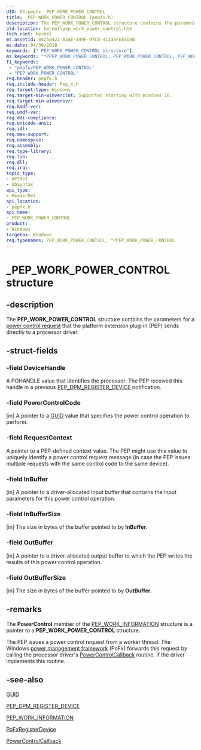 ```yaml
---
UID: NS:pepfx._PEP_WORK_POWER_CONTROL
title: _PEP_WORK_POWER_CONTROL (pepfx.h)
description: The PEP_WORK_POWER_CONTROL structure contains the parameters for a power control request that the platform extension plug-in (PEP) sends directly to a processor driver.
old-location: kernel\pep_work_power_control.htm
tech.root: kernel
ms.assetid: 84258422-A2AE-449F-97C8-41336FEA5D8B
ms.date: 04/30/2018
keywords: ["_PEP_WORK_POWER_CONTROL structure"]
ms.keywords: "*PPEP_WORK_POWER_CONTROL, PEP_WORK_POWER_CONTROL, PEP_WORK_POWER_CONTROL structure [Kernel-Mode Driver Architecture], PPEP_WORK_POWER_CONTROL, PPEP_WORK_POWER_CONTROL structure pointer [Kernel-Mode Driver Architecture], _PEP_WORK_POWER_CONTROL, kernel.pep_work_power_control, pepfx/PEP_WORK_POWER_CONTROL, pepfx/PPEP_WORK_POWER_CONTROL"
f1_keywords:
 - "pepfx/PEP_WORK_POWER_CONTROL"
 - "PEP_WORK_POWER_CONTROL"
req.header: pepfx.h
req.include-header: Pep_x.h
req.target-type: Windows
req.target-min-winverclnt: Supported starting with Windows 10.
req.target-min-winversvr: 
req.kmdf-ver: 
req.umdf-ver: 
req.ddi-compliance: 
req.unicode-ansi: 
req.idl: 
req.max-support: 
req.namespace: 
req.assembly: 
req.type-library: 
req.lib: 
req.dll: 
req.irql: 
topic_type:
- APIRef
- kbSyntax
api_type:
- HeaderDef
api_location:
- pepfx.h
api_name:
- PEP_WORK_POWER_CONTROL
product:
- Windows
targetos: Windows
req.typenames: PEP_WORK_POWER_CONTROL, *PPEP_WORK_POWER_CONTROL
---
```


# _PEP_WORK_POWER_CONTROL structure


## -description


The <b>PEP_WORK_POWER_CONTROL</b> structure contains the parameters for a <a href="https://docs.microsoft.com/windows-hardware/drivers/ddi/index">power control request</a> that the platform extension plug-in (PEP) sends directly to a processor driver.


## -struct-fields




### -field DeviceHandle

A POHANDLE value that identifies the processor. The PEP received this handle in a previous <a href="https://docs.microsoft.com/windows-hardware/drivers/ddi/pepfx/ns-pepfx-_pep_register_crashdump_device">PEP_DPM_REGISTER_DEVICE</a> notification.


### -field PowerControlCode

[in] A pointer to a <a href="https://docs.microsoft.com/previous-versions/aa373931(v=vs.80)">GUID</a> value that specifies the power control operation to perform.


### -field RequestContext

A pointer to a PEP-defined context value. The PEP might use this value to uniquely identify a power control request message (in case the PEP issues multiple requests with the same control code to the same device).


### -field InBuffer

[in] A pointer to a driver-allocated input buffer that contains the input parameters for this power control operation.


### -field InBufferSize

[in] The size in bytes of the buffer pointed to by <b>InBuffer</b>.


### -field OutBuffer

[in] A pointer to a driver-allocated output buffer to which the PEP writes the results of this power control operation.


### -field OutBufferSize

[in] The size in bytes of the buffer pointed to by <b>OutBuffer</b>.


## -remarks



The <b>PowerControl</b> member of the <a href="https://docs.microsoft.com/windows-hardware/drivers/ddi/pepfx/ns-pepfx-_pep_work_information">PEP_WORK_INFORMATION</a> structure is a pointer to a <b>PEP_WORK_POWER_CONTROL</b> structure.

The PEP issues a power control request from a worker thread. The Windows <a href="https://docs.microsoft.com/windows-hardware/drivers/ddi/index">power management framework</a> (PoFx) forwards this request by calling the processor driver's <a href="https://docs.microsoft.com/windows-hardware/drivers/ddi/wdm/nc-wdm-po_fx_power_control_callback">PowerControlCallback</a> routine, if the driver implements this routine.




## -see-also




<a href="https://docs.microsoft.com/previous-versions/aa373931(v=vs.80)">GUID</a>



<a href="https://docs.microsoft.com/windows-hardware/drivers/ddi/pepfx/ns-pepfx-_pep_register_crashdump_device">PEP_DPM_REGISTER_DEVICE</a>



<a href="https://docs.microsoft.com/windows-hardware/drivers/ddi/pepfx/ns-pepfx-_pep_work_information">PEP_WORK_INFORMATION</a>



<a href="https://docs.microsoft.com/windows-hardware/drivers/ddi/wdm/nf-wdm-pofxregisterdevice">PoFxRegisterDevice</a>



<a href="https://docs.microsoft.com/windows-hardware/drivers/ddi/wdm/nc-wdm-po_fx_power_control_callback">PowerControlCallback</a>
 

 


